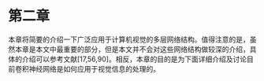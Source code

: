# 第二章
本章将简要的介绍一下广泛应用于计算机视觉的多层网络结构。值得注意的是，虽然本章是本文中最重要的部分，但是本文并不会对这些网络结构做较深的介绍，具体的介绍可以参考文献[17,56,90]。相反，本章的目的是为下面详细介绍及讨论目前卷积神经网络是如何应用于视觉信息的处理的。